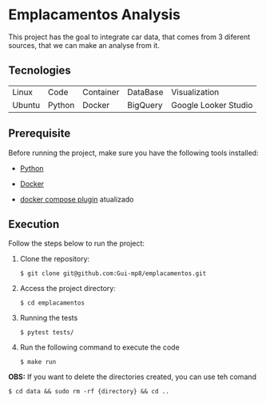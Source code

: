 # Emplacamentos Analysis

This project has the goal to integrate car data, that comes from 3 diferent sources, that we can make an analyse from it.

## Tecnologies
<table>
    <tr>
        <td>Linux</td>
        <td>Code</td>
        <td>Container</td>
        <td>DataBase</td>
        <td>Visualization</td>
    </tr>
    <tr>
        <td>Ubuntu</td>
        <td>Python</td>
        <td>Docker</td>
        <td>BigQuery</td>
        <td>Google Looker Studio</td>
    </tr>
</table>

## Prerequisite

Before running the project, make sure you have the following tools installed:

- [Python](https://www.python.org/downloads/)

- [Docker](https://docs.docker.com/engine/install/ubuntu/)

- [docker compose plugin](https://docs.docker.com/compose/install/linux/#install-using-the-repository) atualizado

## Execution

Follow the steps below to run the project:

1. Clone the repository:

    ```
    $ git clone git@github.com:Gui-mp8/emplacamentos.git
    ```
2. Access the project directory:

    ```
    $ cd emplacamentos
    ```
3. Running the tests

    ```
    $ pytest tests/
    ```
4. Run the following command to execute the code

    ```
    $ make run
    ```

**OBS:** If you want to delete the directories created, you can use teh comand
```
$ cd data && sudo rm -rf {directory} && cd ..
```